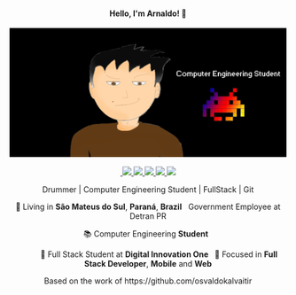 <h4 align="center">
  Hello, I'm Arnaldo! 👋
</h4> 
<p align="center">
  <img src="https://github.com/arnaldorocha/arnaldorocha/blob/master/.github/assets/image.png" width="500" />
</p>
</p>
<p align="center">
<a 
   href="https://web.whatsapp.com/send?phone=+55988297314" 
   alt="WhatsApp"
   target="blank" 
   >  
  <img srs="https://img.shields.io/badge/-Whatsapp-4CA143?style=flat-square&labelColor=4CA143&logo=whatsapp&logoColor=white&link" />
  </a>
  <a href="mailto:arnaldorochafilho@gmail.com"
     alt="https://mail.google.com"
     target="blank"
     >
  </a>
  <a
     href="https://www.linkedin.com/in/arnaldo-rocha-filho-52ba03163/"
     alt="LinkedIn"
     Target="blank"
     >
    <img src="https://img.shields.io/badge/-LinkedIn-blue?style=flat-square&logo=Linkedin&logoColor=white&link" />
  </a>
  <a
     href="https://github.com/arnaldorocha"
     alt="GitHub"
     target="blank"
     >
    <img src="https://img.shields.io/badge/-Github-000?style=flat-square&logo=Github&logoColor=white&link" />
  </a>
    <a
    href="https://www.facebook.com/supernaldo/" 
    alt="Facebook"
    target="blank"
  >
    <img src="https://img.shields.io/badge/-Facebook-006?style=flat-square&logo=Facebook&logoColor=white&link" />
  </a>
  <a
    href="https://www.instagram.com/arnaldorochafilho" 
    alt="Instagram"
    target="blank"
       >
    <img src="https://img.shields.io/badge/-Instagram-993399?style=flat-square&logo=Instagram&logoColor=white&link" />
  </a>
    <a
    href="mailto:arnaldorochafilho@gmail.com" 
    alt="Gmail"
    target="blank"
  >
    <img src="https://img.shields.io/badge/-Gmail-c14438?style=flat-square&logo=Gmail&logoColor=white&link=mailto:arnaldorochafilho@gmail.com" />
  </a>
     
   </p>
</p>
<p align="center">
 Drummer | Computer Engineering Student | FullStack | Git
<p align="center">
💼 Living in <b>São Mateus do Sul</b>, <b>Paraná</b>, <b>Brazil</b> &nbsp;  Government Employee at Detran PR
<p align="center">
  📚 Computer Engineering <b>Student</b> &nbsp; 
</p>
<p align="center">
  &nbsp; &nbsp; &nbsp; &nbsp; &nbsp; 🚀 Full Stack Student at <b>Digital Innovation One </b> &nbsp; 🎯 Focused in <b>Full Stack Developer</b>, <b>Mobile</b> and <b>Web</b>
</p>
                                        
<p align="center">Based on the work of https://github.com/osvaldokalvaitir</p>

